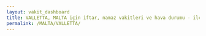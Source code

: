 ```yaml
---
layout: vakit_dashboard
title: VALLETTA, MALTA için iftar, namaz vakitleri ve hava durumu - ilçe/eyalet seç
permalink: /MALTA/VALLETTA/
---
```


<script type="text/javascript">
  var GLOBAL_COUNTRY = 'MALTA';
  var GLOBAL_CITY = 'VALLETTA';
  var GLOBAL_STATE = '';
  var lat = 72;
  var lon = 21;
</script>
